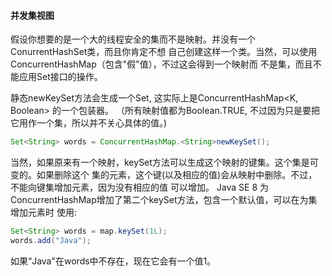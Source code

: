 #### 并发集视图
假设你想要的是一个大的线程安全的集而不是映射。并没有一个ConurrentHashSet类，而且你肯定不想
自己创建这样一个类。当然，可以使用ConcurrentHashMap（包含"假"值），不过这会得到一个映射而
不是集，而且不能应用Set接口的操作。

静态newKeySet方法会生成一个Set<K>, 这实际上是ConcurrentHashMap<K, Boolean> 的一个包装器。
（所有映射值都为Boolean.TRUE, 不过因为只是要把它用作一个集，所以并不关心具体的值。)
```java
Set<String> words = ConcurrentHashMap.<String>newKeySet();
```
当然，如果原来有一个映射，keySet方法可以生成这个映射的键集。这个集是可变的。如果删除这个
集的元素，这个键(以及相应的值)会从映射中删除。不过，不能向键集增加元素，因为没有相应的值
可以增加。
Java SE 8 为ConcurrentHashMap增加了第二个keySet方法，包含一个默认值，可以在为集增加元素时
使用:
```java
Set<String> words = map.keySet(1L);
words.add("Java");
```
如果“Java"在words中不存在，现在它会有一个值1。
